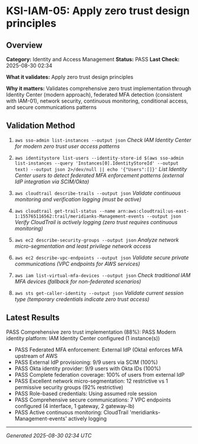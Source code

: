 # KSI-IAM-05: Apply zero trust design principles

## Overview

**Category:** Identity and Access Management
**Status:** PASS
**Last Check:** 2025-08-30 02:34

**What it validates:** Apply zero trust design principles

**Why it matters:** Validates comprehensive zero trust implementation through Identity Center (modern approach), federated MFA detection (consistent with IAM-01), network security, continuous monitoring, conditional access, and secure communications patterns

## Validation Method

1. `aws sso-admin list-instances --output json`
   *Check IAM Identity Center for modern zero trust user access patterns*

2. `aws identitystore list-users --identity-store-id $(aws sso-admin list-instances --query 'Instances[0].IdentityStoreId' --output text) --output json 2>/dev/null || echo '{"Users":[]}'`
   *List Identity Center users to detect federated MFA enforcement patterns (external IdP integration via SCIM/Okta)*

3. `aws cloudtrail describe-trails --output json`
   *Validate continuous monitoring and verification logging (must be active)*

4. `aws cloudtrail get-trail-status --name arn:aws:cloudtrail:us-east-1:155765116562:trail/meridianks-Management-events --output json`
   *Verify CloudTrail is actively logging (zero trust requires continuous monitoring)*

5. `aws ec2 describe-security-groups --output json`
   *Analyze network micro-segmentation and least privilege network access*

6. `aws ec2 describe-vpc-endpoints --output json`
   *Validate secure private communications (VPC endpoints for AWS services)*

7. `aws iam list-virtual-mfa-devices --output json`
   *Check traditional IAM MFA devices (fallback for non-federated scenarios)*

8. `aws sts get-caller-identity --output json`
   *Validate current session type (temporary credentials indicate zero trust access)*

## Latest Results

PASS Comprehensive zero trust implementation (88%): PASS Modern identity platform: IAM Identity Center configured (1 instance(s))
- PASS Federated MFA enforcement: External IdP (Okta) enforces MFA upstream of AWS
- PASS External IdP provisioning: 9/9 users via SCIM (100%)
- PASS Okta identity provider: 9/9 users with Okta IDs (100%)
- PASS Complete federation coverage: 100% of users from external IdP
- PASS Excellent network micro-segmentation: 12 restrictive vs 1 permissive security groups (92% restrictive)
- PASS Role-based credentials: Using assumed role session
- PASS Comprehensive secure communications: 7 VPC endpoints configured (4 interface, 1 gateway, 2 gateway-lb)
- PASS Active continuous monitoring: CloudTrail 'meridianks-Management-events' actively logging

---
*Generated 2025-08-30 02:34 UTC*